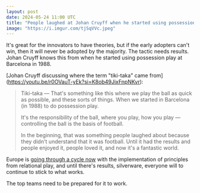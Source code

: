 ```yaml
---
layout: post
date: 2024-05-24 11:00 UTC
title: "People laughed at Johan Cruyff when he started using possession play at Barcelona"
image: "https://i.imgur.com/tjSqVVc.jpeg"
---
```


It's great for the innovators to have theories, but if the early adopters can't win, then it will never be adopted by the majority. The tactic needs results. Johan Cruyff knows this from when he started using possession play at Barcelona in 1988.

<!---more---> 

[Johan Cruyff discussing where the term "tiki-taka" came from] (https://youtu.be/r0OVauT-yEk?si=K8ob49JixFnpNKvr):

> Tiki-taka — That's something like this where we play the ball as quick as possible, and these sorts of things. When we started in Barcelona (in 1988) to do possession play.
> 
> It's the responsibility of the ball, where you play, how you play — controlling the ball is the basis of football.
> 
> In the beginning, that was something people laughed about because they didn't understand that it was football. Until it had the results and people enjoyed it, people loved it, and now it's a fantastic world.

Europe is [going through a cycle now](https://tacticsjournal.com/2024/05/17/perimetral-and-spacial-players/) with the implementation of principles from relational play, and until there's results, silverware, everyone will to continue to stick to what works. 

The top teams need to be prepared for it to work.